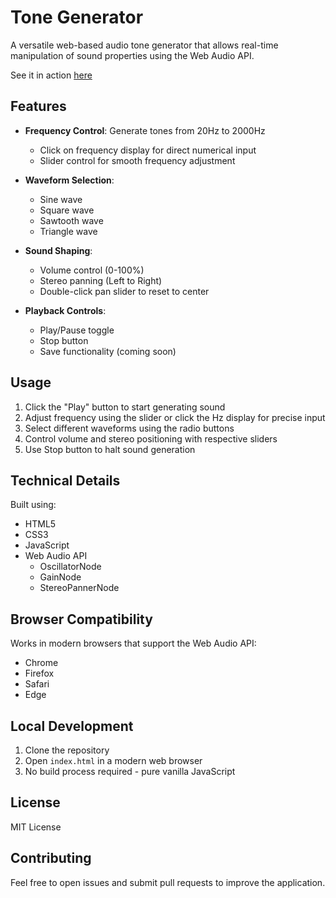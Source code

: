 # Tone Generator

A versatile web-based audio tone generator that allows real-time manipulation of sound properties using the Web Audio API.

See it in action [here](https://barbowza.github.io/tone-generator/)

## Features

- **Frequency Control**: Generate tones from 20Hz to 2000Hz
  - Click on frequency display for direct numerical input
  - Slider control for smooth frequency adjustment
  
- **Waveform Selection**:
  - Sine wave
  - Square wave
  - Sawtooth wave
  - Triangle wave

- **Sound Shaping**:
  - Volume control (0-100%)
  - Stereo panning (Left to Right)
  - Double-click pan slider to reset to center

- **Playback Controls**:
  - Play/Pause toggle
  - Stop button
  - Save functionality (coming soon)

## Usage

1. Click the "Play" button to start generating sound
2. Adjust frequency using the slider or click the Hz display for precise input
3. Select different waveforms using the radio buttons
4. Control volume and stereo positioning with respective sliders
5. Use Stop button to halt sound generation

## Technical Details

Built using:
- HTML5
- CSS3
- JavaScript
- Web Audio API
  - OscillatorNode
  - GainNode
  - StereoPannerNode

## Browser Compatibility

Works in modern browsers that support the Web Audio API:
- Chrome
- Firefox
- Safari
- Edge

## Local Development

1. Clone the repository
2. Open `index.html` in a modern web browser
3. No build process required - pure vanilla JavaScript

## License

MIT License

## Contributing

Feel free to open issues and submit pull requests to improve the application.
